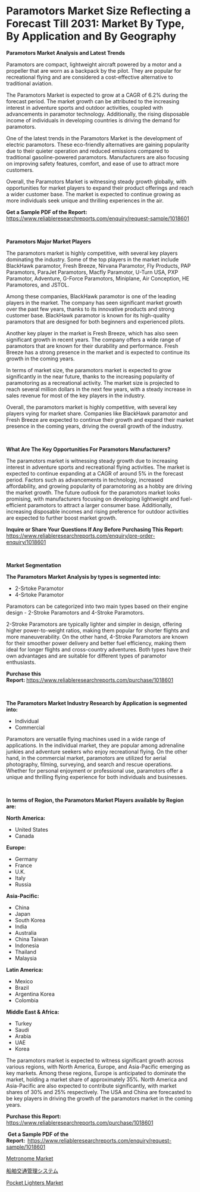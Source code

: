 <p><h1>Paramotors Market Size Reflecting a Forecast Till 2031: Market By Type, By Application and By Geography</h1></p><p><strong>Paramotors Market Analysis and Latest Trends</strong></p>
<p><p>Paramotors are compact, lightweight aircraft powered by a motor and a propeller that are worn as a backpack by the pilot. They are popular for recreational flying and are considered a cost-effective alternative to traditional aviation.</p><p>The Paramotors Market is expected to grow at a CAGR of 6.2% during the forecast period. The market growth can be attributed to the increasing interest in adventure sports and outdoor activities, coupled with advancements in paramotor technology. Additionally, the rising disposable income of individuals in developing countries is driving the demand for paramotors.</p><p>One of the latest trends in the Paramotors Market is the development of electric paramotors. These eco-friendly alternatives are gaining popularity due to their quieter operation and reduced emissions compared to traditional gasoline-powered paramotors. Manufacturers are also focusing on improving safety features, comfort, and ease of use to attract more customers.</p><p>Overall, the Paramotors Market is witnessing steady growth globally, with opportunities for market players to expand their product offerings and reach a wider customer base. The market is expected to continue growing as more individuals seek unique and thrilling experiences in the air.</p></p>
<p><strong>Get a Sample PDF of the Report:&nbsp;</strong> <a href="https://www.reliableresearchreports.com/enquiry/request-sample/1018601">https://www.reliableresearchreports.com/enquiry/request-sample/1018601</a></p>
<p>&nbsp;</p>
<p><strong>Paramotors Major Market Players</strong></p>
<p><p>The paramotors market is highly competitive, with several key players dominating the industry. Some of the top players in the market include BlackHawk paramotor, Fresh Breeze, Nirvana Paramotor, Fly Products, PAP Paramotors, ParaJet Paramotors, Macfly Paramotor, U-Turn USA, PXP Paramotor, Adventure, G-Force Paramotors, Miniplane, Air Conception, HE Paramotores, and JSTOL.</p><p>Among these companies, BlackHawk paramotor is one of the leading players in the market. The company has seen significant market growth over the past few years, thanks to its innovative products and strong customer base. BlackHawk paramotor is known for its high-quality paramotors that are designed for both beginners and experienced pilots.</p><p>Another key player in the market is Fresh Breeze, which has also seen significant growth in recent years. The company offers a wide range of paramotors that are known for their durability and performance. Fresh Breeze has a strong presence in the market and is expected to continue its growth in the coming years.</p><p>In terms of market size, the paramotors market is expected to grow significantly in the near future, thanks to the increasing popularity of paramotoring as a recreational activity. The market size is projected to reach several million dollars in the next few years, with a steady increase in sales revenue for most of the key players in the industry.</p><p>Overall, the paramotors market is highly competitive, with several key players vying for market share. Companies like BlackHawk paramotor and Fresh Breeze are expected to continue their growth and expand their market presence in the coming years, driving the overall growth of the industry.</p></p>
<p>&nbsp;</p>
<p><strong>What Are The Key Opportunities For Paramotors Manufacturers?</strong></p>
<p><p>The paramotors market is witnessing steady growth due to increasing interest in adventure sports and recreational flying activities. The market is expected to continue expanding at a CAGR of around 5% in the forecast period. Factors such as advancements in technology, increased affordability, and growing popularity of paramotoring as a hobby are driving the market growth. The future outlook for the paramotors market looks promising, with manufacturers focusing on developing lightweight and fuel-efficient paramotors to attract a larger consumer base. Additionally, increasing disposable incomes and rising preference for outdoor activities are expected to further boost market growth.</p></p>
<p><strong>Inquire or Share Your Questions If Any Before Purchasing This Report:</strong> <a href="https://www.reliableresearchreports.com/enquiry/pre-order-enquiry/1018601">https://www.reliableresearchreports.com/enquiry/pre-order-enquiry/1018601</a></p>
<p>&nbsp;</p>
<p><strong>Market Segmentation</strong></p>
<p><strong>The Paramotors Market Analysis by types is segmented into:</strong></p>
<p><ul><li>2-Srtoke Paramotor</li><li>4-Srtoke Paramotor</li></ul></p>
<p><p>Paramotors can be categorized into two main types based on their engine design - 2-Stroke Paramotors and 4-Stroke Paramotors. </p><p>2-Stroke Paramotors are typically lighter and simpler in design, offering higher power-to-weight ratios, making them popular for shorter flights and more maneuverability. On the other hand, 4-Stroke Paramotors are known for their smoother power delivery and better fuel efficiency, making them ideal for longer flights and cross-country adventures. Both types have their own advantages and are suitable for different types of paramotor enthusiasts.</p></p>
<p><strong>Purchase this Report:&nbsp;</strong><a href="https://www.reliableresearchreports.com/purchase/1018601">https://www.reliableresearchreports.com/purchase/1018601</a></p>
<p>&nbsp;</p>
<p><strong>The Paramotors Market Industry Research by Application is segmented into:</strong></p>
<p><ul><li>Individual</li><li>Commercial</li></ul></p>
<p><p>Paramotors are versatile flying machines used in a wide range of applications. In the individual market, they are popular among adrenaline junkies and adventure seekers who enjoy recreational flying. On the other hand, in the commercial market, paramotors are utilized for aerial photography, filming, surveying, and search and rescue operations. Whether for personal enjoyment or professional use, paramotors offer a unique and thrilling flying experience for both individuals and businesses.</p></p>
<p>&nbsp;</p>
<p><strong>In terms of Region, the Paramotors Market Players available by Region are:</strong></p>
<p>
    <p> <strong> North America: </strong>
        <ul>
            <li>United States</li>
            <li>Canada</li>
        </ul>
        </p> 
    <p> <strong> Europe: </strong>
        <ul>
            <li>Germany</li>
            <li>France</li>
            <li>U.K.</li>
            <li>Italy</li>
            <li>Russia</li>
        </ul>
        </p> 
    <p> <strong> Asia-Pacific: </strong>
        <ul>
            <li>China</li>
            <li>Japan</li>
            <li>South Korea</li>
            <li>India</li>
            <li>Australia</li>
            <li>China Taiwan</li>
            <li>Indonesia</li>
            <li>Thailand</li>
            <li>Malaysia</li>
        </ul>
        </p> 
    <p> <strong> Latin America: </strong>
        <ul>
            <li>Mexico</li>
            <li>Brazil</li>
            <li>Argentina Korea</li>
            <li>Colombia</li>
        </ul>
        </p> 
    <p> <strong> Middle East & Africa: </strong>
        <ul>
            <li>Turkey</li>
            <li>Saudi</li>
            <li>Arabia</li>
            <li>UAE</li>
            <li>Korea</li>
        </ul>
    </p>
    </p>
<p><p>The paramotors market is expected to witness significant growth across various regions, with North America, Europe, and Asia-Pacific emerging as key markets. Among these regions, Europe is anticipated to dominate the market, holding a market share of approximately 35%. North America and Asia-Pacific are also expected to contribute significantly, with market shares of 30% and 25% respectively. The USA and China are forecasted to be key players in driving the growth of the paramotors market in the coming years.</p></p>
<p><strong>Purchase this Report: </strong><a href="https://www.reliableresearchreports.com/purchase/1018601">https://www.reliableresearchreports.com/purchase/1018601</a></p>
<p>&nbsp;<strong>Get a Sample PDF of the Report:&nbsp;&nbsp;</strong><a href="https://www.reliableresearchreports.com/enquiry/request-sample/1018601">https://www.reliableresearchreports.com/enquiry/request-sample/1018601</a></p>
<p><strong></strong></p>
<p><p><a href="https://github.com/changoleonlaverguenzanoexiste/Market-Research-Report-List-2/blob/main/metronome-market.md">Metronome Market</a></p><p><a href="https://medium.com/@michaelerde565/%E8%88%B9%E8%88%B6%E4%BA%A4%E9%80%9A%E7%AE%A1%E7%90%86%E3%82%B7%E3%82%B9%E3%83%86%E3%83%A0%E5%B8%82%E5%A0%B4%E3%81%AE%E8%A6%8B%E9%80%9A%E3%81%97-%E5%B8%82%E5%A0%B4%E3%81%AE%E5%8B%95%E5%90%91-%E6%88%90%E9%95%B7-2024%E5%B9%B4%E3%81%8B%E3%82%892031%E5%B9%B4%E3%81%BE%E3%81%A7%E3%81%AE%E4%BA%88%E6%B8%AC-651dbeb63f61">船舶交通管理システム</a></p><p><a href="https://github.com/dimitrishawkinswaynenp91rgz/Market-Research-Report-List-1/blob/main/pocket-lighters-market.md">Pocket Lighters Market</a></p></p>